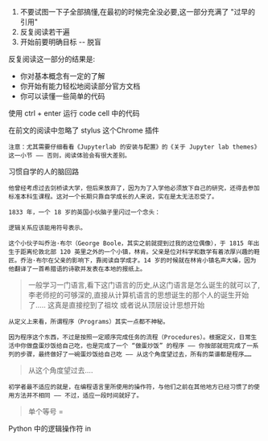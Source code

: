 1. 不要试图一下子全部搞懂,在最初的时候完全没必要,这一部分充满了 "过早的引用"
2. 反复阅读若干遍
3. 开始前要明确目标 -- 脱盲


反复阅读这一部分的结果是:

* 你对基本概念有一定的了解
* 你开始有能力轻松地阅读部分官方文档
* 你可以读懂一些简单的代码


使用 ctrl + enter 运行 code cell 中的代码

在前文的阅读中忽略了 stylus 这个Chrome 插件

    注意：尤其需要仔细看看《Jupyterlab 的安装与配置》的《关于 Jupyter lab themes》这一小节 —— 否则，阅读体验会有很大差别。


习惯自学的人的脑回路

    他曾经考虑过去剑桥读大学，但后来放弃了，因为为了入学他必须放下自己的研究，还得去参加标准本科生课程。这对一个长期只靠自学成长的人来说，实在是太无法忍受了。
    
  >
    1833 年，一个 18 岁的英国小伙脑子里闪过一个念头：

    逻辑关系应该能用符号表示。

    这个小伙子叫乔治·布尔（George Boole，其实之前就提到过我的这位偶像），于 1815 年出生于距离伦敦北部 120 英里之外的一个小镇，林肯。父亲是位对科学和数学有着浓厚兴趣的鞋匠。乔治·布尔在父亲的影响下，靠阅读自学成才。14 岁的时候就在林肯小镇名声大噪，因为他翻译了一首希腊语的诗歌并发表在本地的报纸上。

>一般学习一门语言,看下这门语言的历史,从这门语言是怎么诞生的就可以了,李老师挖的可够深的,直接从计算机语言的思想诞生的那个人的诞生开始了..... 这真是直接挖到了祖坟 或者说从顶层设计思想开始

    从定义上来看，所谓程序（Programs）其实一点都不神秘。

    因为程序这个东西，不过是按照一定顺序完成任务的流程（Procedures）。根据定义，日常生活中你做盘蛋炒饭给自己吃，也是完成了一个 “做蛋炒饭” 的程序 —— 你按部就班完成了一系列的步骤，最终做好了一碗蛋炒饭给自己吃 —— 从这个角度望过去，所有的菜谱都是程序……
    
    
>从这个角度望过去....


    初学者最不适应的就是，在编程语言里所使用的操作符，与他们之前在其他地方已经习惯了的使用方法并不相同 —— 不过，适应一段时间就好了。
> 单个等号 = 


Python 中的逻辑操作符 in